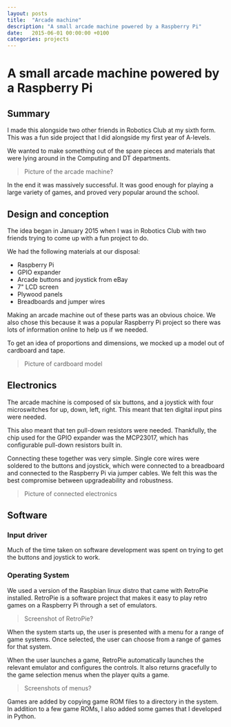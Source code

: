 ```yaml
---
layout: posts
title:  "Arcade machine"
description: "A small arcade machine powered by a Raspberry Pi"
date:   2015-06-01 00:00:00 +0100
categories: projects
---
```


# A small arcade machine powered by a Raspberry Pi

## Summary

I made this alongside two other friends in Robotics Club at my sixth form. This was a fun side project that I did alongside my first year of A-levels.

We wanted to make something out of the spare pieces and materials that were lying around in the Computing and DT departments.

> Picture of the arcade machine?

In the end it was massively successful. It was good enough for playing a large variety of games, and proved very popular around the school.

## Design and conception

The idea began in January 2015 when I was in Robotics Club with two friends trying to come up with a fun project to do.

We had the following materials at our disposal:

* Raspberry Pi
* GPIO expander
* Arcade buttons and joystick from eBay
* 7" LCD screen
* Plywood panels
* Breadboards and jumper wires

Making an arcade machine out of these parts was an obvious choice. We also chose this because it was a popular Raspberry Pi project so there was lots of information online to help us if we needed.

To get an idea of proportions and dimensions, we mocked up a model out of cardboard and tape.

> Picture of cardboard model

## Electronics

The arcade machine is composed of six buttons, and a joystick with four microswitches for up, down, left, right. This meant that ten digital input pins were needed.

This also meant that ten pull-down resistors were needed. Thankfully, the chip used for the GPIO expander was the MCP23017, which has configurable pull-down resistors built in.

Connecting these together was very simple. Single core wires were soldered to the buttons and joystick, which were connected to a breadboard and connected to the Raspberry Pi via jumper cables. We felt this was the best compromise between upgradeability and robustness.

> Picture of connected electronics

## Software

### Input driver

Much of the time taken on software development was spent on trying to get the buttons and joystick to work.

### Operating System

We used a version of the Raspbian linux distro that came with RetroPie installed. RetroPie is a software project that makes it easy to play retro games on a Raspberry Pi through a set of emulators. 

> Screenshot of RetroPie?

When the system starts up, the user is presented with a menu for a range of game systems. Once selected, the user can choose from a range of games for that system. 

When the user launches a game, RetroPie automatically launches the relevant emulator and configures the controls. It also returns gracefully to the game selection menus when the player quits a game.

> Screenshots of menus?

Games are added by copying game ROM files to a directory in the system. In addition to a few game ROMs, I also added some games that I developed in Python.

[panel-mockup]:	 https://image.shutterstock.com/image-vector/prohibited-signs-isolated-on-white-260nw-1890653254.jpg
